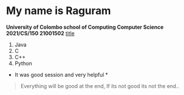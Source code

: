# My name is Raguram
**University of Colombo school of Computing Computer Science**
**2021/CS/150 21001502**
[title](https://www.linkedin.com/in/raguram-ketheeswaran/)
1. Java
2. C
3. C++
4. Python
* It was good session and very helpful *
> Everything will be good at the end, If its not good its not the end..